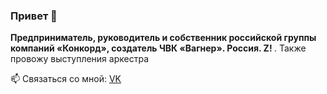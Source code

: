 ### Привет 👋

<b>
Предприниматель, руководитель и собственник российской группы компаний «Конкорд», создатель ЧВК «Вагнер». Россия. Z!
</b>.
Также провожу выступления аркестра

📫 Связаться со мной: [VK](https://vk.com/concordgroup_official)
<br><br>
